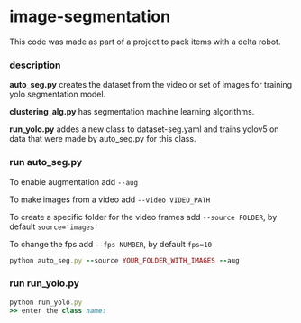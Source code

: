 # image-segmentation
This code was made as part of a project to pack items with a delta robot.
### description
**auto_seg.py** creates the dataset from the video or set of images for training yolo segmentation model.

**clustering_alg.py** has segmentation machine learning algorithms. 

**run_yolo.py** addes a new class to dataset-seg.yaml and trains yolov5 on data that were made by auto_seg.py for this class.

### run auto_seg.py
To enable augmentation add ```--aug```

To make images from a video add ```--video VIDEO_PATH```

To create a specific folder for the video frames add ```--source FOLDER```, by default ```source='images'```

To change the fps add ```--fps NUMBER```, by default ```fps=10```

```ruby
python auto_seg.py --source YOUR_FOLDER_WITH_IMAGES --aug
```
### run run_yolo.py

```ruby
python run_yolo.py
>> enter the class name: 
```
